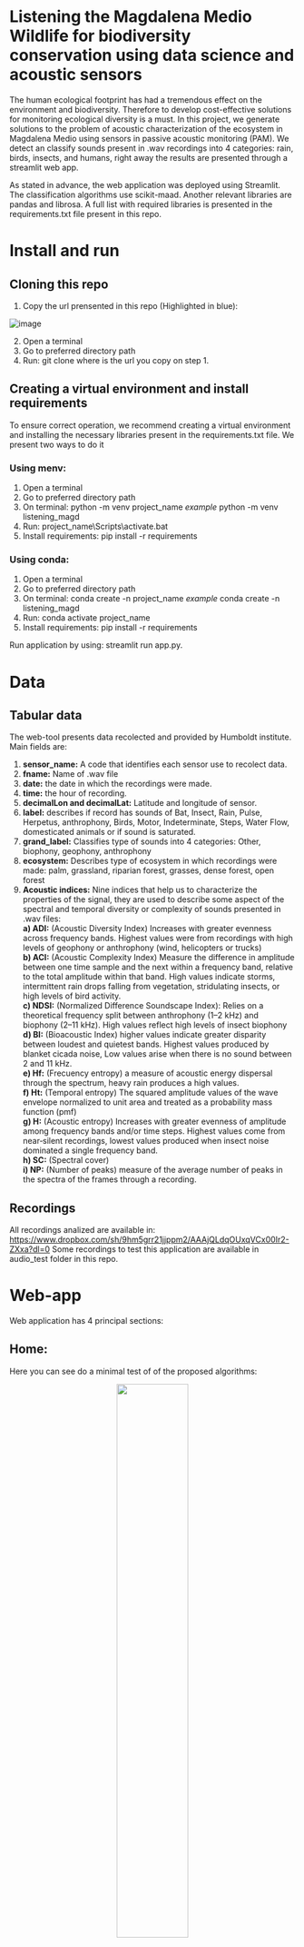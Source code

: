
# Listening the Magdalena Medio Wildlife for biodiversity conservation using data science and acoustic sensors

The human ecological footprint has had a tremendous effect on the environment and biodiversity. Therefore to develop cost-effective solutions for monitoring ecological diversity is a must. In this project, we generate solutions to the problem of acoustic characterization of the ecosystem in Magdalena Medio using sensors in passive acoustic monitoring (PAM). We detect an classify sounds present in .wav recordings into 4 categories: rain, birds, insects, and humans, right away the results are presented through a streamlit web app.

As stated in advance, the web application was deployed using Streamlit. The classification algorithms use scikit-maad. Another relevant libraries are pandas and librosa. A full list with required libraries is presented in the requirements.txt file present in this repo.

# Install and run

## Cloning this repo

1. Copy the url prensented in this repo (Highlighted in blue):

 ![image](https://user-images.githubusercontent.com/99512774/177884173-8ef1becf-e662-4794-9028-c64fc2bb59b4.png)
 
2. Open a terminal
3. Go to preferred directory path
4. Run: git clone <project-url> where <project-url> is the url you copy on step 1.


## Creating a virtual environment and install requirements

To ensure correct operation, we recommend creating a virtual environment and installing the necessary libraries present in the requirements.txt file. We present two ways to do it

### Using menv:

1. Open a terminal 
2. Go to preferred directory path 
3. On terminal: python -m venv project_name  *example* python -m venv listening_magd
4. Run: project_name\Scripts\activate.bat
5. Install requirements: pip install -r requirements

### Using conda:

1. Open a terminal 
2. Go to preferred directory path 
3. On terminal: conda create -n project_name  *example* conda create -n listening_magd
4. Run: conda activate project_name
5. Install requirements: pip install -r requirements

Run application by using: streamlit run app.py.

# Data

## Tabular data
 The web-tool presents data recolected and provided by Humboldt institute. Main fields are:
 
 1. **sensor_name:** A code that identifies each sensor use to recolect data.
 2. **fname:** Name of .wav file
 3. **date:** the date in which the recordings were made. 
 4. **time:** the hour of recording.
 5. **decimalLon and decimalLat:** Latitude and longitude of sensor.
 6. **label:** describes if record has sounds of Bat, Insect, Rain, Pulse, Herpetus, anthrophony, Birds, Motor, Indeterminate, Steps, Water Flow, domesticated animals or if sound is saturated.
 7. **grand_label:** Classifies type of sounds into 4 categories: Other, biophony, geophony, anthrophony
 8. **ecosystem:** Describes type of ecosystem in which recordings were made: palm, grassland, riparian forest, grasses, dense forest, open forest
 9. **Acoustic indices:** Nine indices that help us to characterize the properties of the signal, they are used to describe some aspect of the spectral and temporal diversity or complexity of sounds presented in .wav files: <br /> 
    **a) ADI:** (Acoustic Diversity Index) Increases with greater evenness across frequency bands. Highest values were from recordings with high levels of geophony or anthrophony (wind, helicopters or trucks)<br />
    **b) ACI:** (Acoustic Complexity Index) Measure the difference in amplitude between one time sample and the next within a frequency band, relative to the total amplitude within that band. High values indicate storms, intermittent rain drops falling from vegetation, stridulating insects, or high levels of bird activity. <br />
    **c) NDSI:** (Normalized Difference Soundscape Index): Relies on a theoretical frequency split between anthrophony (1–2 kHz) and biophony (2–11 kHz). High values reflect high levels of insect biophony <br />
    **d) BI:** (Bioacoustic Index) higher values indicate greater disparity between loudest and quietest bands. Highest values produced by blanket cicada noise, Low values arise when there is no sound between 2 and 11 kHz. <br />
    **e) Hf:** (Frecuency entropy) a measure of acoustic energy dispersal through the spectrum, heavy rain produces a high values. <br />
    **f) Ht:** (Temporal entropy) The squared amplitude values of the wave envelope normalized to unit area and treated as a probability mass function (pmf) <br />
    **g) H:** (Acoustic entropy) Increases with greater evenness of amplitude among frequency bands and/or time steps. Highest values come from near‐silent recordings, lowest values produced when insect noise dominated a single frequency band. <br />
    **h) SC:** (Spectral cover) <br />
    **i) NP:** (Number of peaks) measure of the average number of peaks in the spectra of the frames through a recording.     <br />

## Recordings
 All recordings analized are available in: https://www.dropbox.com/sh/9hm5grr21jjppm2/AAAjQLdqOUxqVCx00Ir2-ZXxa?dl=0
 Some recordings to test this application are available in audio_test folder in this repo.
 
# Web-app
 Web application has 4 principal sections:
 
 ## Home:
 Here you can see do a minimal test of of the proposed algorithms:
 
 <p align="center">
 <img src="https://user-images.githubusercontent.com/99512774/177885346-4ded7892-ee84-45aa-a982-bd020c21a692.png" width=50% height=50%>
  </p>
 You can upload a .wav file and see the spectrogram and calculated acoustic indices of uploaded record.
 
 <p align="center">
 <img src="https://user-images.githubusercontent.com/99512774/177886705-b4631102-1199-42f4-a624-6b5ccb65c176.png" width=50% height=50%>
 </p>
 Finally, by using *Detect* button the algorithm identifies if there is rain presence or absence:
 
 <p align="center">
<img src="https://user-images.githubusercontent.com/99512774/177887034-03082c13-e82f-4eb9-a548-db6602f25998.png" width=50% height=50%>
 </p>

 ## Maps:
 
 Here you can see a map indicating the site where recording were made. You can filter by Category of classified recordings:

<p align="center">
<img src="https://user-images.githubusercontent.com/99512774/177888392-3e38ea52-30c9-4ff0-bb89-8fb38f3dd111.png" width=50% height=50%>
 </p>
 
 ## Table:
 
 A 2d table visual of data recolected by recording, such as latitude and longitude, sensor type, date and grand label (Biophony, anthrophony, geophony etc) You can select a column to see data grouped using the controls.
 <p align="center">
<img src="https://user-images.githubusercontent.com/99512774/177889282-17bab976-5463-476b-9d14-b331e5a0dc86.png" width=50% height=50%>
 </p>
 
 ## Layout:
 A tool to visualize data presented filtered by date and Category. the graphs present are according to the type of data that is being ploted
 
 <p align="center">
<img src="https://user-images.githubusercontent.com/99512774/177889559-51006598-4ed5-4203-b588-3801c02fefab.png" width=50% height=50%>
 </p>
 
 <p align="center">
<img src="https://user-images.githubusercontent.com/99512774/177890157-cabe3853-c1d0-4d55-8d8f-d26abb9488a4.png" width=50% height=50%>
 </p>
 
